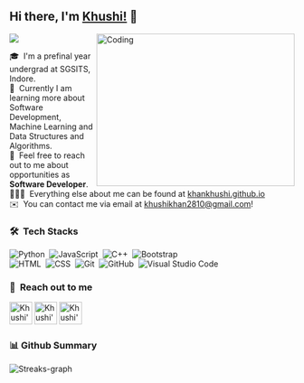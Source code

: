 
## Hi there, I'm [Khushi!](https://www.linkedin.com/in/khushikhan/) 👋 
![](https://komarev.com/ghpvc/?username=khankhushi&label=Profile+Views&style=for-the-badge&color=3b82f6)
<img align="right" alt="Coding" width="350" src="https://user-images.githubusercontent.com/81975567/213871187-5f4af020-4be1-4f17-baa2-0a0b3e2909c2.gif" height="270" >


🎓 &nbsp;I'm a prefinal year undergrad at SGSITS, Indore.\
🌱 &nbsp;Currently I am learning more about Software Development, Machine Learning and Data Structures and Algorithms.\
💬 &nbsp;Feel free to reach out to me about opportunities as **Software Developer**.\
👩🏾‍💻 &nbsp;Everything else about me can be found at [khankhushi.github.io](https://khankhushi.github.io/) \
✉️ &nbsp;You can contact me via email at [khushikhan2810@gmail.com](mailto:khushikhan2810@gmail.com)!

### 🛠 &nbsp;Tech Stacks
![Python](https://img.shields.io/badge/-Python-05122A?style=for-the-badge&logo=python&logoColor=FFE873)&nbsp;
![JavaScript](https://img.shields.io/badge/-JavaScript-05122A?style=for-the-badge&logo=javascript)&nbsp;
![C++](https://img.shields.io/badge/-C++-05122A?style=for-the-badge&logo=C%2B%2B&logoColor=00599C)&nbsp;
![Bootstrap](https://img.shields.io/badge/-Bootstrap-05122A?style=for-the-badge&logo=bootstrap&logoColor=white)\
![HTML](https://img.shields.io/badge/-HTML-05122A?style=for-the-badge&logo=HTML5)&nbsp;
![CSS](https://img.shields.io/badge/-CSS-05122A?style=for-the-badge&logo=CSS3&logoColor=1572B6)&nbsp;
![Git](https://img.shields.io/badge/-Git-05122A?style=for-the-badge&logo=git)&nbsp;
![GitHub](https://img.shields.io/badge/-GitHub-05122A?style=for-the-badge&logo=github)&nbsp;
![Visual Studio Code](https://img.shields.io/badge/-Visual%20Studio%20Code-05122A?style=for-the-badge&logo=visual-studio-code&logoColor=007ACC)&nbsp;

 
### 🔎 &nbsp;Reach out to me
<p align="left">
    <a href="https://www.linkedin.com/in/khushikhan/" title="Khushi's linkedin"><img width="40" alt="Khushi's LinkedIn"src="https://user-images.githubusercontent.com/81975567/175559225-b4b11f66-e5f9-4c4d-b93c-ae0551606ab1.png"></a>
<a href="https://twitter.com/maybekhushii" title="Khushi's Twitter"><img width="40" alt="Khushi's Twitter"src="https://user-images.githubusercontent.com/81975567/175558969-524b17fe-499a-4604-b065-5d58c35ce96b.png"></a>
<a href="https://khankhushi.github.io/" title="Khushi's Portfolio"><img width="40" alt="Khushi's Portfolio" src="https://user-images.githubusercontent.com/81975567/175559971-8edbc18d-a0ce-4da4-82e4-027cbc706cb8.png"></a>
<!-- <a href="" title="Khushi's Leetcode"><img width="40" alt="Khushi's Leetcode" src="https://user-images.githubusercontent.com/81975567/175561745-511219dc-a1cf-4b3c-871d-3f41feb92dee.png"></a>-->
 </p>


 
### 📊 Github Summary
<!-- <tr>
    <img src="https://github-readme-stats.vercel.app/api?username=khankhushi&theme=github_dark&show_icons=true"  display=block width=50% height=auto  alt="1">
   <img src="https://github-readme-stats.vercel.app/api/top-langs/?username=khankhushi&theme=github_dark&layout=compact"  display=block width=50% height=auto  alt="2" > -->
  </tr>
<img src="https://github-readme-streak-stats.herokuapp.com?user=khankhushi&theme=github-dark&date_format=j%20M%5B%20Y%5D&fire=FF8F17&border=504E62&ring=3B82F6&dates=3B82F6&stroke=DDDDDD" alt="Streaks-graph"><p/>



 
